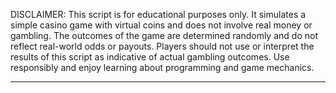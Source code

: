 DISCLAIMER: This script is for educational purposes only.
It simulates a simple casino game with virtual coins and does not involve real money or gambling.
The outcomes of the game are determined randomly and do not reflect real-world odds or payouts.
Players should not use or interpret the results of this script as indicative of actual gambling outcomes.
Use responsibly and enjoy learning about programming and game mechanics.
****
